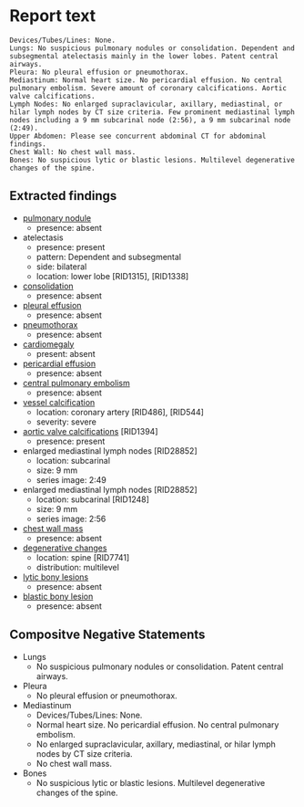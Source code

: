 # Report text

```text
Devices/Tubes/Lines: None.
Lungs: No suspicious pulmonary nodules or consolidation. Dependent and subsegmental atelectasis mainly in the lower lobes. Patent central airways.
Pleura: No pleural effusion or pneumothorax.
Mediastinum: Normal heart size. No pericardial effusion. No central pulmonary embolism. Severe amount of coronary calcifications. Aortic valve calcifications.
Lymph Nodes: No enlarged supraclavicular, axillary, mediastinal, or hilar lymph nodes by CT size criteria. Few prominent mediastinal lymph nodes including a 9 mm subcarinal node (2:56), a 9 mm subcarinal node (2:49).
Upper Abdomen: Please see concurrent abdominal CT for abdominal findings.
Chest Wall: No chest wall mass.
Bones: No suspicious lytic or blastic lesions. Multilevel degenerative changes of the spine.
```

## Extracted findings

- [pulmonary nodule](../../definitions/hood/pulmonary-nodule.md)
  - presence: absent
- atelectasis
  - presence: present
  - pattern: Dependent and subsegmental
  - side: bilateral
  - location: lower lobe \[RID1315\], \[RID1338\]
- [consolidation](../../definitions/smartreporting/consolidation.txt)
  - presence: absent
- [pleural effusion](../../definitions/hood/pleural-effusion.md)
  - presence: absent
- [pneumothorax](../../definitions/hood/pneumothorax.md)
  - presence: absent
- [cardiomegaly](../../definitions/upmedic/Cardiomegaly.cde.md)
  - present: absent
- [pericardial effusion](../../definitions/hood/pericardial-effusion.md)
  - presence: absent
- [central pulmonary embolism](../../definitions/hood/pulmonary-emboli.json)
  - presence: absent
- [vessel calcification](../../definitions/nuance/coronary_artery_calcification.json)
  - location: coronary artery [RID486\], \[RID544\]
  - severity: severe
- [aortic valve calcifications](../../definitions/hood/annular-calcifications.json) \[RID1394\]
  - presence: present
- enlarged mediastinal lymph nodes \[RID28852\]
  - location: subcarinal
  - size: 9 mm
  - series image: 2:49
- enlarged mediastinal lymph nodes \[RID28852\]
  - location: subcarinal \[RID1248\]
  - size: 9 mm
  - series image: 2:56
- [chest wall mass](../../definitions/nuance/chest_wall_mass.json)
  - presence: absent
- [degenerative changes](../../definitions/nuance/thoracic_spine_degenerative_changes.json)
  - location: spine \[RID7741\]
  - distribution: multilevel
- [lytic bony lesions](../../definitions/hood/lytic-lesion.md)
  - presence: absent
- [blastic bony lesion](../../definitions/hood/sclerotic-lesion.md)
  - presence: absent

## Compositve Negative Statements

- Lungs
  - No suspicious pulmonary nodules or consolidation. Patent central airways.
- Pleura
  - No pleural effusion or pneumothorax.
- Mediastinum
  - Devices/Tubes/Lines: None.
  - Normal heart size. No pericardial effusion. No central pulmonary embolism.
  - No enlarged supraclavicular, axillary, mediastinal, or hilar lymph nodes by CT size criteria.
  - No chest wall mass.
- Bones
  - No suspicious lytic or blastic lesions. Multilevel degenerative changes of the spine.
